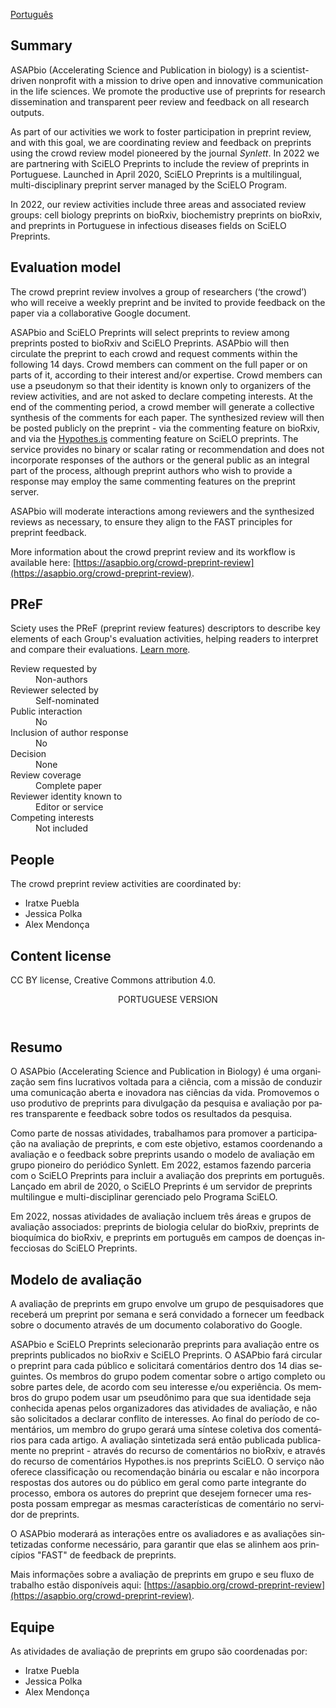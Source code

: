 <a href="#portuguese-version" lang="pt">Português</a>

## Summary

ASAPbio (Accelerating Science and Publication in biology) is a scientist-driven nonprofit with a mission to drive open and innovative communication in the life sciences. We promote the productive use of preprints for research dissemination and transparent peer review and feedback on all research outputs.

As part of our activities we work to foster participation in preprint review, and with this goal, we are coordinating review and feedback on preprints using the crowd review model pioneered by the journal <i>Synlett</i>. In 2022 we are partnering with SciELO Preprints to include the review of preprints in Portuguese. Launched in April 2020, SciELO Preprints is a multilingual, multi-disciplinary preprint server managed by the SciELO Program.

In 2022, our review activities include three areas and associated review groups: cell biology preprints on bioRxiv, biochemistry preprints on bioRxiv, and preprints in Portuguese in infectious diseases fields on SciELO Preprints.

## Evaluation model

The crowd preprint review involves a group of researchers (‘the crowd’) who will receive a weekly preprint and be invited to provide feedback on the paper via a collaborative Google document.

ASAPbio and SciELO Preprints will select preprints to review among preprints posted to bioRxiv and SciELO Preprints. ASAPbio will then circulate the preprint to each crowd and request comments within the following 14 days. Crowd members can comment on the full paper or on parts of it, according to their interest and/or expertise. Crowd members can use a pseudonym so that their identity is known only to organizers of the review activities, and are not asked to declare competing interests. At the end of the commenting period, a crowd member will generate a collective synthesis of the comments for each paper. The synthesized review will then be posted publicly on the preprint - via the commenting feature on bioRxiv, and via the [Hypothes.is](https://hypothes.is/) commenting feature on SciELO preprints. The service provides no binary or scalar rating or recommendation and does not incorporate responses of the authors or the general public as an integral part of the process, although preprint authors who wish to provide a response may employ the same commenting features on the preprint server. 

ASAPbio will moderate interactions among reviewers and the synthesized reviews as necessary, to ensure they align to the FAST principles for preprint feedback.

More information about the crowd preprint review and its workflow is available here: [https://asapbio.org/crowd-preprint-review](https://asapbio.org/crowd-preprint-review).

## PReF

Sciety uses the PReF (preprint review features) descriptors to describe key elements of each Group's evaluation activities, helping readers to interpret and compare their evaluations.
[Learn more](https://osf.io/8zj9w/).

<dl class="group-page-pref">
    <dt>Review requested by</dt>
    <dd>Non-authors</dd>
    <dt>Reviewer selected by</dt>
    <dd>Self-nominated</dd>
    <dt>Public interaction</dt>
    <dd>No</dd>
    <dt>Inclusion of author response</dt>
    <dd>No</dd>
    <dt>Decision</dt>
    <dd>None</dd>
    <dt>Review coverage</dt>
    <dd>Complete paper</dd>
    <dt>Reviewer identity known to</dt>
    <dd>Editor or service</dd>
    <dt>Competing interests</dt>
    <dd>Not included</dd>
</dl>

## People

The crowd preprint review activities are coordinated by:

- Iratxe Puebla
- Jessica Polka
- Alex Mendonça

## Content license

CC BY license, Creative Commons attribution 4.0.


<section>
<header>PORTUGUESE VERSION</header>

<section lang="pt" id="portuguese-version">

## Resumo

O ASAPbio (Accelerating Science and Publication in Biology) é uma organização sem fins lucrativos voltada para a ciência, com a missão de conduzir uma comunicação aberta e inovadora nas ciências da vida. Promovemos o uso produtivo de preprints para divulgação da pesquisa e avaliação por pares transparente e feedback sobre todos os resultados da pesquisa.

Como parte de nossas atividades, trabalhamos para promover a participação na avaliação de preprints, e com este objetivo, estamos coordenando a avaliação e o feedback sobre preprints usando o modelo de avaliação em grupo pioneiro do periódico Synlett. Em 2022, estamos fazendo parceria com o SciELO Preprints para incluir a avaliação dos preprints em português. Lançado em abril de 2020, o SciELO Preprints é um servidor de preprints multilingue e multi-disciplinar gerenciado pelo Programa SciELO.

Em 2022, nossas atividades de avaliação incluem três áreas e grupos de avaliação associados: preprints de biologia celular do bioRxiv, preprints de bioquímica do bioRxiv, e preprints em português em campos de doenças infecciosas do SciELO Preprints.

## Modelo de avaliação

A avaliação de preprints em grupo envolve um grupo de pesquisadores que receberá um preprint por semana e será convidado a fornecer um feedback sobre o documento através de um documento colaborativo do Google.

ASAPbio e SciELO Preprints selecionarão preprints para avaliação entre os preprints publicados no bioRxiv e SciELO Preprints. O ASAPbio fará circular o preprint para cada público e solicitará comentários dentro dos 14 dias seguintes. Os membros do grupo podem comentar sobre o artigo completo ou sobre partes dele, de acordo com seu interesse e/ou experiência. Os membros do grupo podem usar um pseudônimo para que sua identidade seja conhecida apenas pelos organizadores das atividades de avaliação, e não são solicitados a declarar conflito de interesses. Ao final do período de comentários, um membro do grupo gerará uma síntese coletiva dos comentários para cada artigo. A avaliação sintetizada será então publicada publicamente no preprint - através do recurso de comentários no bioRxiv, e através do recurso de comentários Hypothes.is nos preprints SciELO. O serviço não oferece classificação ou recomendação binária ou escalar e não incorpora respostas dos autores ou do público em geral como parte integrante do processo, embora os autores do preprint que desejem fornecer uma resposta possam empregar as mesmas características de comentário no servidor de preprints.

O ASAPbio moderará as interações entre os avaliadores e as avaliações sintetizadas conforme necessário, para garantir que elas se alinhem aos princípios "FAST" de feedback de preprints.

Mais informações sobre a avaliação de preprints em grupo e seu fluxo de trabalho estão disponíveis aqui: [https://asapbio.org/crowd-preprint-review](https://asapbio.org/crowd-preprint-review).

## Equipe

As atividades de avaliação de preprints em grupo são coordenadas por:

- Iratxe Puebla
- Jessica Polka
- Alex Mendonça

</section>
</section>
